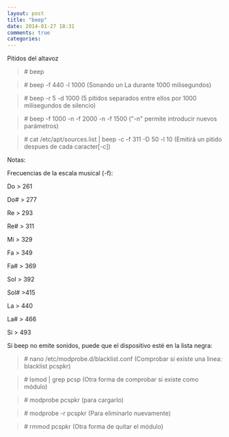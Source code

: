 ```yaml
---
layout: post
title: "beep"
date: 2014-01-27 18:31
comments: true
categories: 
---
```

Pitidos del altavoz 

>\# beep 

>\# beep -f 440 -l 1000 (Sonando un La durante 1000 milisegundos) 

>\# beep -r 5 -d 1000 (5 pitidos separados entre ellos por 1000 milisegundos de silencio) 

>\# beep -f 1000 -n -f 2000 -n -f 1500 ("-n" permite introducir nuevos parámetros) 

>\# cat /etc/apt/sources.list | beep -c -f 311 -D 50 -l 10  (Emitirá un pitido despues de cada caracter[-c]) 

Notas: 

Frecuencias de la escala musical (-f): 

Do > 261 

Do# > 277 

Re > 293 

Re# > 311 

Mi > 329 

Fa > 349 

Fa# > 369 

Sol > 392 

Sol# >415 

La > 440 

La# > 466 

Si > 493 

Si beep no emite sonidos, puede que el dispositivo esté en la lista negra: 

>\# nano /etc/modprobe.d/blacklist.conf (Comprobar si existe una linea: blacklist pcspkr) 

>\# lsmod | grep pcsp  (Otra forma de comprobar si existe como módulo) 

>\# modprobe pcspkr  (para cargarlo) 

>\# modprobe -r pcspkr  (Para eliminarlo nuevamente) 

>\# rmmod pcspkr  (Otra forma de quitar el módulo) 

